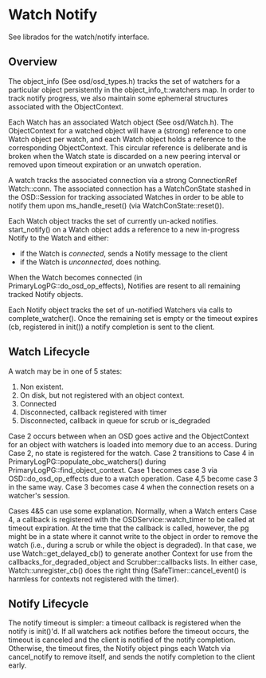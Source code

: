 # Watch Notify

See librados for the watch/notify interface.

## Overview

The object_info (See osd/osd_types.h) tracks the set of watchers for a
particular object persistently in the object_info_t::watchers map. In
order to track notify progress, we also maintain some ephemeral
structures associated with the ObjectContext.

Each Watch has an associated Watch object (See osd/Watch.h). The
ObjectContext for a watched object will have a (strong) reference to one
Watch object per watch, and each Watch object holds a reference to the
corresponding ObjectContext. This circular reference is deliberate and
is broken when the Watch state is discarded on a new peering interval or
removed upon timeout expiration or an unwatch operation.

A watch tracks the associated connection via a strong ConnectionRef
Watch::conn. The associated connection has a WatchConState stashed in
the OSD::Session for tracking associated Watches in order to be able to
notify them upon ms_handle_reset() (via WatchConState::reset()).

Each Watch object tracks the set of currently un-acked notifies.
start_notify() on a Watch object adds a reference to a new in-progress
Notify to the Watch and either:

-   if the Watch is *connected*, sends a Notify message to the client
-   if the Watch is *unconnected*, does nothing.

When the Watch becomes connected (in PrimaryLogPG::do_osd_op_effects),
Notifies are resent to all remaining tracked Notify objects.

Each Notify object tracks the set of un-notified Watchers via calls to
complete_watcher(). Once the remaining set is empty or the timeout
expires (cb, registered in init()) a notify completion is sent to the
client.

## Watch Lifecycle

A watch may be in one of 5 states:

1.  Non existent.
2.  On disk, but not registered with an object context.
3.  Connected
4.  Disconnected, callback registered with timer
5.  Disconnected, callback in queue for scrub or is_degraded

Case 2 occurs between when an OSD goes active and the ObjectContext for
an object with watchers is loaded into memory due to an access. During
Case 2, no state is registered for the watch. Case 2 transitions to Case
4 in PrimaryLogPG::populate_obc_watchers() during
PrimaryLogPG::find_object_context. Case 1 becomes case 3 via
OSD::do_osd_op_effects due to a watch operation. Case 4,5 become case 3
in the same way. Case 3 becomes case 4 when the connection resets on a
watcher\'s session.

Cases 4&5 can use some explanation. Normally, when a Watch enters Case
4, a callback is registered with the OSDService::watch_timer to be
called at timeout expiration. At the time that the callback is called,
however, the pg might be in a state where it cannot write to the object
in order to remove the watch (i.e., during a scrub or while the object
is degraded). In that case, we use Watch::get_delayed_cb() to generate
another Context for use from the callbacks_for_degraded_object and
Scrubber::callbacks lists. In either case, Watch::unregister_cb() does
the right thing (SafeTimer::cancel_event() is harmless for contexts not
registered with the timer).

## Notify Lifecycle

The notify timeout is simpler: a timeout callback is registered when the
notify is init()\'d. If all watchers ack notifies before the timeout
occurs, the timeout is canceled and the client is notified of the notify
completion. Otherwise, the timeout fires, the Notify object pings each
Watch via cancel_notify to remove itself, and sends the notify
completion to the client early.
